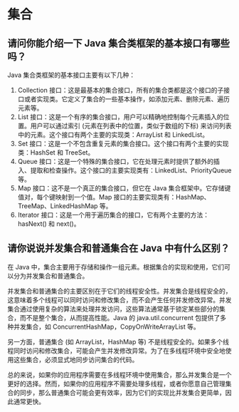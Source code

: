 # 集合

## 请问你能介绍一下 Java 集合类框架的基本接口有哪些吗？

Java 集合类框架的基本接口主要有以下几种：

1. Collection 接口：这是最基本的集合接口，所有的集合类都是这个接口的子接口或者实现类。它定义了集合的一些基本操作，如添加元素、删除元素、遍历元素等。
2. List 接口：这是一个有序的集合接口，用户可以精确地控制每个元素插入的位置。用户可以通过索引 (元素在列表中的位置，类似于数组的下标) 来访问列表中的元素。这个接口有两个主要的实现类：ArrayList 和 LinkedList。
3. Set 接口：这是一个不包含重复元素的集合接口。这个接口有两个主要的实现类：HashSet 和 TreeSet。
4. Queue 接口：这是一个特殊的集合接口，它在处理元素时提供了额外的插入、提取和检查操作。这个接口的主要实现类有：LinkedList、PriorityQueue 等。
5. Map 接口：这不是一个真正的集合接口，但它在 Java 集合框架中。它存储键值对，每个键映射到一个值。Map 接口的主要实现类有：HashMap、TreeMap、LinkedHashMap 等。
6. Iterator 接口：这是一个用于遍历集合的接口，它有两个主要的方法：hasNext() 和 next()。

## 请你说说并发集合和普通集合在 Java 中有什么区别？

在 Java 中，集合主要用于存储和操作一组元素。根据集合的实现和使用，它们可以分为并发集合和普通集合。

并发集合和普通集合的主要区别在于它们的线程安全性。并发集合是线程安全的，这意味着多个线程可以同时访问和修改集合，而不会产生任何并发修改异常。并发集合通过使用复杂的算法来处理并发访问，这些算法通常基于锁定某些部分的集合，而不是整个集合，从而提高性能。Java 的 java.util.concurrent 包提供了多种并发集合，如 ConcurrentHashMap，CopyOnWriteArrayList 等。

另一方面，普通集合 (如 ArrayList，HashMap 等) 不是线程安全的。如果多个线程同时访问和修改集合，可能会产生并发修改异常。为了在多线程环境中安全地使用这些集合，必须显式地同步访问集合的代码。

总的来说，如果你的应用程序需要在多线程环境中使用集合，那么并发集合是一个更好的选择。然而，如果你的应用程序不需要处理多线程，或者你愿意自己管理集合的同步，那么普通集合可能会更有效率，因为它们的实现比并发集合更简单，因此通常更快。
